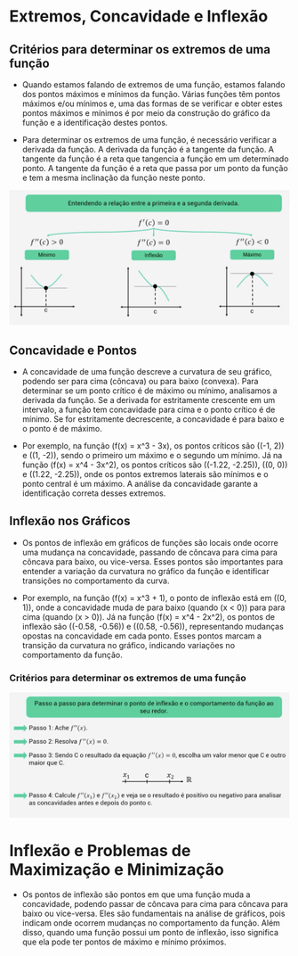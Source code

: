 # Extremos, Concavidade e Inflexão

## Critérios para determinar os extremos de uma função
- Quando estamos falando de extremos de uma função, estamos falando dos pontos máximos e mínimos da função. Várias funções têm pontos máximos e/ou mínimos e, uma das formas de se verificar e obter estes pontos máximos e mínimos é por meio da construção do gráfico da função e a identificação destes pontos.

- Para determinar os extremos de uma função, é necessário verificar a derivada da função. A derivada da função é a tangente da função. A tangente da função é a reta que tangencia a função em um determinado ponto. A tangente da função é a reta que passa por um ponto da função e tem a mesma inclinação da função neste ponto.

![Alt text](./assets/relationship-between-the-first-and-second-derivative.png)

## Concavidade e Pontos
- A concavidade de uma função descreve a curvatura de seu gráfico, podendo ser para cima (côncava) ou para baixo (convexa). Para determinar se um ponto crítico é de máximo ou mínimo, analisamos a derivada da função. Se a derivada for estritamente crescente em um intervalo, a função tem concavidade para cima e o ponto crítico é de mínimo. Se for estritamente decrescente, a concavidade é para baixo e o ponto é de máximo.

- Por exemplo, na função \(f(x) = x^3 - 3x\), os pontos críticos são \((-1, 2)\) e \((1, -2)\), sendo o primeiro um máximo e o segundo um mínimo. Já na função \(f(x) = x^4 - 3x^2\), os pontos críticos são \((-1.22, -2.25)\), \((0, 0)\) e \((1.22, -2.25)\), onde os pontos extremos laterais são mínimos e o ponto central é um máximo. A análise da concavidade garante a identificação correta desses extremos.

## Inflexão nos Gráficos
- Os pontos de inflexão em gráficos de funções são locais onde ocorre uma mudança na concavidade, passando de côncava para cima para côncava para baixo, ou vice-versa. Esses pontos são importantes para entender a variação da curvatura no gráfico da função e identificar transições no comportamento da curva.

- Por exemplo, na função \(f(x) = x^3 + 1\), o ponto de inflexão está em \((0, 1)\), onde a concavidade muda de para baixo (quando \(x < 0\)) para para cima (quando \(x > 0\)). Já na função \(f(x) = x^4 - 2x^2\), os pontos de inflexão são \((-0.58, -0.56)\) e \((0.58, -0.56)\), representando mudanças opostas na concavidade em cada ponto. Esses pontos marcam a transição da curvatura no gráfico, indicando variações no comportamento da função.

### Critérios para determinar os extremos de uma função
![Alt text](./assets/criteria-for-determining-the-extremes-of-function.png)

# Inflexão e Problemas de Maximização e Minimização
- Os pontos de inflexão são pontos em que uma função muda a concavidade, podendo passar de côncava para cima para côncava para baixo ou vice-versa. Eles são fundamentais na análise de gráficos, pois indicam onde ocorrem mudanças no comportamento da função. Além disso, quando uma função possui um ponto de inflexão, isso significa que ela pode ter pontos de máximo e mínimo próximos.


